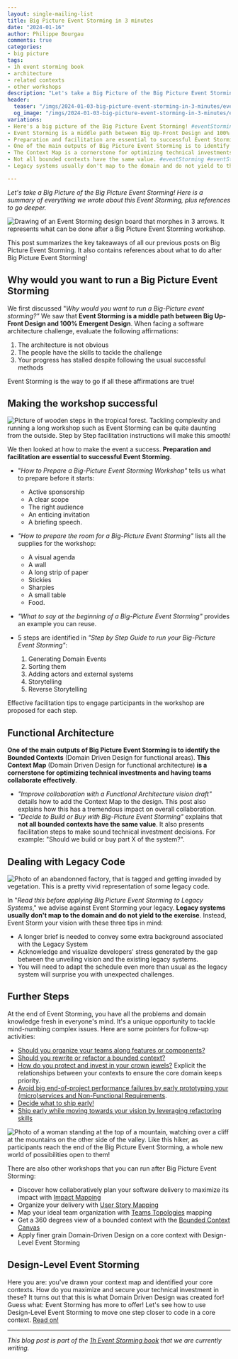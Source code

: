 ```yaml
---
layout: single-mailing-list
title: Big Picture Event Storming in 3 minutes
date: "2024-01-16"
author: Philippe Bourgau
comments: true
categories:
- big picture
tags:
- 1h event storming book
- architecture
- related contexts
- other workshops
description: "Let's take a Big Picture of the Big Picture Event Storming! Here is a takeaways of everything we wrote about this Event Storming: Facilitation, Functional Architecture, and dealing with legacy code. We also list references for activities to go further with the Event Storming"
header:
  teaser: "/imgs/2024-01-03-big-picture-event-storming-in-3-minutes/event-storming-follow-ups-teaser.jpg"
  og_image: "/imgs/2024-01-03-big-picture-event-storming-in-3-minutes/event-storming-follow-ups-og.jpg"
variations:
- Here's a big picture of the Big Picture Event Storming! #eventStorming #eventStormingJournal #ddd #bigPictureEventStorming
- Event Storming is a middle path between Big Up-Front Design and 100% Emergent Design. #eventStorming #eventStormingJournal #ddd #bigPictureEventStorming
- Preparation and facilitation are essential to successful Event Storming. #eventStorming #eventStormingJournal #ddd #bigPictureEventStorming
- One of the main outputs of Big Picture Event Storming is to identify the Bounded Contexts. #eventStorming #eventStormingJournal #ddd #bigPictureEventStorming
- The Context Map is a cornerstone for optimizing technical investments and having teams collaborate effectively. #eventStorming #eventStormingJournal #ddd #bigPictureEventStorming
- Not all bounded contexts have the same value. #eventStorming #eventStormingJournal #ddd #bigPictureEventStorming
- Legacy systems usually don't map to the domain and do not yield to the exercise. #eventStorming #eventStormingJournal #ddd #bigPictureEventStorming

---
```

_Let's take a Big Picture of the Big Picture Event Storming! Here is a summary of everything we wrote about this Event Storming, plus references to go deeper._

![Drawing of an Event Storming design board that morphes in 3 arrows. It represents what can be done after a Big Picture Event Storming workshop.]({{site.url}}{{site.baseurl}}/imgs/2024-01-03-big-picture-event-storming-in-3-minutes/event-storming-follow-ups.jpg)

This post summarizes the key takeaways of all our previous posts on Big Picture Event Storming. It also contains references about what to do after Big Picture Event Storming!

## Why would you want to run a Big Picture Event Storming

We first discussed "_Why would you want to run a Big-Picture event storming?"_ We saw that **Event Storming is a middle path between Big Up-Front Design and 100% Emergent Design**. When facing a software architecture challenge, evaluate the following affirmations:

1. The architecture is not obvious
2. The people have the skills to tackle the challenge
3. Your progress has stalled despite following the usual successful methods

Event Storming is the way to go if all these affirmations are true!

## Making the workshop successful

![Picture of wooden steps in the tropical forest. Tackling complexity and running a long workshop such as Event Storming can be quite daunting from the outside. Step by Step facilitation instructions will make this smooth!]({{site.url}}{{site.baseurl}}/imgs/2024-01-03-big-picture-event-storming-in-3-minutes/steps-in-jungle.jpg)

We then looked at how to make the event a success. **Preparation and facilitation are essential to successful Event Storming**.

- "_How to Prepare a Big-Picture Event Storming Workshop"_ tells us what to prepare before it starts:
  - Active sponsorship
  - A clear scope
  - The right audience
  - An enticing invitation
  - A briefing speech.

- _"How to prepare the room for a Big-Picture Event Storming"_ lists all the supplies for the workshop:
  - A visual agenda
  - A wall
  - A long strip of paper
  - Stickies
  - Sharpies
  - A small table
  - Food.
- _"What to say at the beginning of a Big-Picture Event Storming"_ provides an example you can reuse.
- 5 steps are identified in _"Step by Step Guide to run your Big-Picture Event Storming"_:
  1. Generating Domain Events
  2. Sorting them
  3. Adding actors and external systems
  4. Storytelling
  5. Reverse Storytelling

Effective facilitation tips to engage participants in the workshop are proposed for each step.

## Functional Architecture

**One of the main outputs of Big Picture Event Storming is to identify the Bounded Contexts** (Domain Driven Design for functional areas). **This Context Map** (Domain Driven Design for functional architecture) **is a cornerstone for optimizing technical investments and having teams collaborate effectively**.

- _"Improve collaboration with a Functional Architecture vision draft"_ details how to add the Context Map to the design. This post also explains how this has a tremendous impact on overall collaboration.
- _"Decide to Build or Buy with Big-Picture Event Storming"_ explains that **not all bounded contexts have the same value**. It also presents facilitation steps to make sound technical investment decisions. For example: "Should we build or buy part X of the system?".

## Dealing with Legacy Code

![Photo of an abandonned factory, that is tagged and getting invaded by vegetation. This is a pretty vivid representation of some legacy code.]({{site.url}}{{site.baseurl}}/imgs/2024-01-03-big-picture-event-storming-in-3-minutes/abandonned-factory.jpg)

In "_Read this before applying Big Picture Event Storming to Legacy Systems_," we advise against Event Storming your legacy. **Legacy systems usually don't map to the domain and do not yield to the exercise**. Instead, Event Storm your vision with these three tips in mind:

- A longer brief is needed to convey some extra background associated with the Legacy System
- Acknowledge and visualize developers' stress generated by the gap between the unveiling vision and the existing legacy systems.
- You will need to adapt the schedule even more than usual as the legacy system will surprise you with unexpected challenges.

## Further Steps

At the end of Event Storming, you have all the problems and domain knowledge fresh in everyone's mind. It's a unique opportunity to tackle mind-numbing complex issues. Here are some pointers for follow-up activities:

- [Should you organize your teams along features or components?](https://philippe.bourgau.net/feature-teams-vs-component-teams-decide-with-event-storming-and-ddd/)
- [Should you rewrite or refactor a bounded context?](https://philippe.bourgau.net/rewrite-vs-refactor-get-insights-from-event-storming-and-ddd/)
- [How do you protect and invest in your crown jewels?](https://philippe.bourgau.net/focus-on-core-domain-with-relationships-from-ddd-and-event-storming/) Explicit the relationships between your contexts to ensure the core domain keeps priority.
- [Avoid big end-of-project performance failures by early prototyping your (micro)services and Non-Functional Requirements](https://philippe.bourgau.net/using-event-storming-and-ddd-to-prototype-microservices-and-nfrs-1/).
- [Decide what to ship early!](https://philippe.bourgau.net/how-to-fight-priority-paralysis-with-event-storming-and-ddd/)
- [Ship early while moving towards your vision by leveraging refactoring skills](https://philippe.bourgau.net/how-to-use-event-storming-and-ddd-for-evolutionary-architecture/)

![Photo of a woman standing at the top of a mountain, watching over a cliff at the mountains on the other side of the valley. Like this hiker, as participants reach the end of the Big Picture Event Storming, a whole new world of possibilities open to them!]({{site.url}}{{site.baseurl}}/imgs/2024-01-03-big-picture-event-storming-in-3-minutes/woman-explorer.jpg)

There are also other workshops that you can run after Big Picture Event Storming:

- Discover how collaboratively plan your software delivery to maximize its impact with [Impact Mapping](https://www.impactmapping.org/)
- Organize your delivery with [User Story Mapping](https://jpattonassociates.com/story-mapping/)
- Map your ideal team organization with [Teams Topologies](https://teamtopologies.com/) mapping
- Get a 360 degrees view of a bounded context with the [Bounded Context Canvas](https://medium.com/nick-tune-tech-strategy-blog/bounded-context-canvas-v2-simplifications-and-additions-229ed35f825f)
- Apply finer grain Domain-Driven Design on a core context with Design-Level Event Storming

## Design-Level Event Storming

Here you are: you've drawn your context map and identified your core contexts. How do you maximize and secure your technical investment in these? It turns out that this is what Domain Driven Design was created for! Guess what: Event Storming has more to offer! Let's see how to use Design-Level Event Storming to move one step closer to code in a core context. [Read on!]({{site.url}}/software%20design/why-should-you-run-a-design-level-event-storming/)

----

_This blog post is part of the [1h Event Storming book]({{site.url}}{{site.baseurl}}/1h-event-storming-book/) that we are currently writing._
